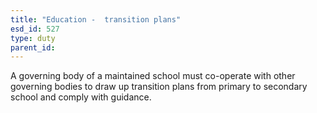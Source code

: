 ```yaml
---
title: "Education -  transition plans"
esd_id: 527
type: duty
parent_id:  
---
```


A governing body of a maintained school must co-operate with other governing bodies to draw up transition plans from primary to secondary school and comply with guidance.

